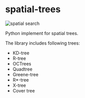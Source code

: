 # spatial-trees

![spatial search](https://cdn-images-1.medium.com/max/2000/1*RsZ300nAnsPCxrd2bu5sQw.png)

Python implement for spatial trees.

The library includes following trees:

- KD-tree
- R-tree
- OCTrees
- Quadtree
- Greene-tree
- R*-tree
- X-tree
- Cover tree

